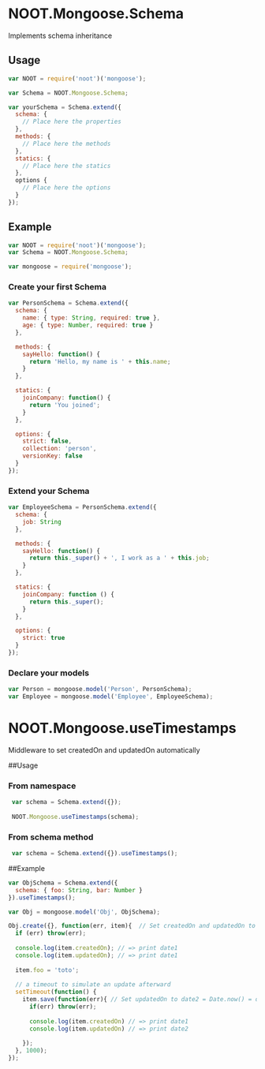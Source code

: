 # NOOT.Mongoose.Schema

Implements schema inheritance 

## Usage

```javascript
var NOOT = require('noot')('mongoose');

var Schema = NOOT.Mongoose.Schema;

var yourSchema = Schema.extend({
  schema: {
    // Place here the properties
  },
  methods: {
    // Place here the methods
  },
  statics: {
    // Place here the statics
  },
  options {
    // Place here the options
  }
});
```

## Example
```javascript
var NOOT = require('noot')('mongoose');
var Schema = NOOT.Mongoose.Schema;

var mongoose = require('mongoose');
```

### Create your first Schema

```javascript
var PersonSchema = Schema.extend({
  schema: {
    name: { type: String, required: true },
    age: { type: Number, required: true }
  },

  methods: {
    sayHello: function() {
      return 'Hello, my name is ' + this.name;
    }
  },

  statics: {
    joinCompany: function() {
      return 'You joined';
    }
  },

  options: {
    strict: false,
    collection: 'person',
    versionKey: false
  }
});
```

### Extend your Schema

```javascript
var EmployeeSchema = PersonSchema.extend({
  schema: {
    job: String
  },

  methods: {
    sayHello: function() {
      return this._super() + ', I work as a ' + this.job;
    }
  },

  statics: {
    joinCompany: function () {
      return this._super();
    }
  },

  options: {
    strict: true
  }
});
```



### Declare your models
```javascript
var Person = mongoose.model('Person', PersonSchema);
var Employee = mongoose.model('Employee', EmployeeSchema);
```


# NOOT.Mongoose.useTimestamps 

 Middleware to set createdOn and updatedOn automatically 

##Usage

### From namespace

```javascript
 var schema = Schema.extend({});
 
 NOOT.Mongoose.useTimestamps(schema);

```

### From schema method 

```javascript
 var schema = Schema.extend({}).useTimestamps();

```

##Example

```javascript
var ObjSchema = Schema.extend({
  schema: { foo: String, bar: Number }
}).useTimestamps();

var Obj = mongoose.model('Obj', ObjSchema);

Obj.create({}, function(err, item){  // Set createdOn and updatedOn to date1 = Date.now()
  if (err) throw(err);
  
  console.log(item.createdOn); // => print date1
  console.log(item.updatedOn); // => print date1
  
  item.foo = 'toto';
  
  // a timeout to simulate an update afterward
  setTimeout(function() {
    item.save(function(err){ // Set updatedOn to date2 = Date.now() = date1 + ~1000 
      if(err) throw(err);
      
      console.log(item.createdOn) // => print date1
      console.log(item.updatedOn) // => print date2
      
    }); 
  }, 1000);
});

```